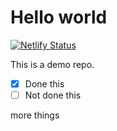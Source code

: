 # Hello world
[![Netlify Status](https://api.netlify.com/api/v1/badges/095b0cd3-a137-48a8-9bcc-52006468224b/deploy-status)](https://app.netlify.com/sites/helloworldfutureproof/deploys)


This is a demo repo.

- [x] Done this
- [ ] Not done this

more things